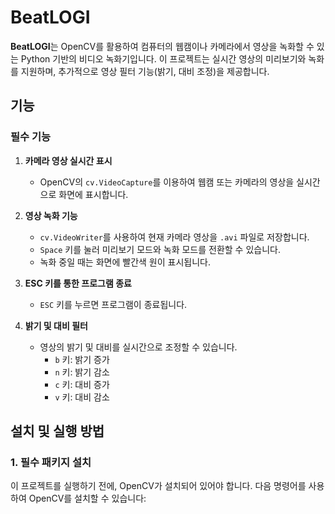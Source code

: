 # BeatLOGI

**BeatLOGI**는 OpenCV를 활용하여 컴퓨터의 웹캠이나 카메라에서 영상을 녹화할 수 있는 Python 기반의 비디오 녹화기입니다. 이 프로젝트는 실시간 영상의 미리보기와 녹화를 지원하며, 추가적으로 영상 필터 기능(밝기, 대비 조정)을 제공합니다.

## 기능

### 필수 기능
1. **카메라 영상 실시간 표시**
   - OpenCV의 `cv.VideoCapture`를 이용하여 웹캠 또는 카메라의 영상을 실시간으로 화면에 표시합니다.

2. **영상 녹화 기능**
   - `cv.VideoWriter`를 사용하여 현재 카메라 영상을 `.avi` 파일로 저장합니다.
   - `Space` 키를 눌러 미리보기 모드와 녹화 모드를 전환할 수 있습니다.
   - 녹화 중일 때는 화면에 빨간색 원이 표시됩니다.

3. **ESC 키를 통한 프로그램 종료**
   - `ESC` 키를 누르면 프로그램이 종료됩니다.

4. **밝기 및 대비 필터**
   - 영상의 밝기 및 대비를 실시간으로 조정할 수 있습니다.
     - `b` 키: 밝기 증가
     - `n` 키: 밝기 감소
     - `c` 키: 대비 증가
     - `v` 키: 대비 감소

## 설치 및 실행 방법

### 1. 필수 패키지 설치
이 프로젝트를 실행하기 전에, OpenCV가 설치되어 있어야 합니다. 다음 명령어를 사용하여 OpenCV를 설치할 수 있습니다:


